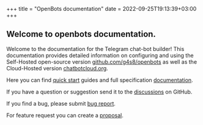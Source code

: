 +++
title = "OpenBots documentation"
date = 2022-09-25T19:13:39+03:00
+++

## Welcome to openbots documentation.

Welcome to the documentation for the Telegram chat-bot builder!
This documentation provides detailed information on configuring and using
the Self-Hosted open-source version [github.com/g4s8/openbots](https://github.com/g4s8/openbots)
as well as the Cloud-Hosted version [chatbotcloud.org](https://chatbotcloud.org).


Here you can find [quick start](/openbots/quickstart) guides and
full specification [documentation](/documentation).

If you have a question or suggestion send it to the
[discussions](https://github.com/g4s8/openbots/discussions) on GitHub.

If you find a bug, please submit
[bug report](https://github.com/g4s8/openbots/issues/new?assignees=g4s8&labels=bug&template=bug_report.md&title=).

For feature request you can create a
[proposal](https://github.com/g4s8/openbots/issues/new?assignees=g4s8&labels=enhancement&template=feature_request.md&title=). 

